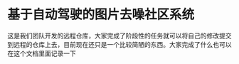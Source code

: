 # 基于自动驾驶的图片去噪社区系统

这是我们团队开发的远程仓库，大家完成了阶段性的任务就可以将自己的修改提交到远程的仓库上去，目前现在还只是一个比较简陋的东西。大家完成了什么也可以在这个文档里面记录一下
